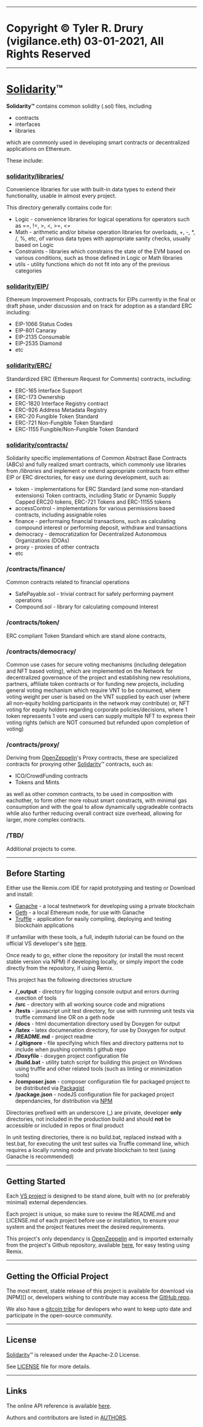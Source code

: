 ----------------------------------------------------------------

# Copyright © Tyler R. Drury (vigilance.eth) 03-01-2021, All Rights Reserved

----------------------------------------------------------------

# [Solidarity][1]™

**Solidarity™** contains common solidity (.sol) files, including

* contracts
* interfaces
* libraries

which are commonly used in developing smart contracts or decentralized applications on Ethereum.

These include:


### [solidarity/libraries/][7]

Convenience libraries for use with built-in data types to extend their functionality,
usable in almost every project.

This directory generally contains code for:

* Logic - convenience libraries for logical operations for operators such as ==, !=, >, <, >=, <=
* Math - arithmetic and/or bitwise operation libraries for overloads, +, -, *, \/, %, etc, of various data types with appropriate sanity checks, usually based on Logic
* Constraints - libraries which constrains the state of the EVM based on various conditions, such as those defined in Logic or Math libraries
* utils - utility functions which do not fit into any of the previous categories


### [solidarity/EIP/][8]

Ethereum Improvement Proposals, contracts for EIPs currently in the final or draft phase,
under discussion and on track for adoption as a standard ERC including:

* EIP-1066 Status Codes
* EIP-801 Canaray
* EIP-2135 Consumable
* EIP-2535 Diamond
* etc

### [solidarity/ERC/][9]

Standardized ERC (Ethereum Request for Comments) contracts, including:

* ERC-165 Interface Support
* ERC-173 Ownership
* ERC-1820 Interface Registry contract
* ERC-926 Address Metadata Registry
* ERC-20 Fungible Token Standard
* ERC-721 Non-Fungible Token Standard
* ERC-1155 Fungible/Non-Fungible Token Standard

### [solidarity/contracts/][10]

Solidarity specific implementations of Common Abstract Base Contracts (ABCs) and fully realized smart contracts,
which commonly use libraries from */libraries* and implement or extend appropriate contracts from either EIP or ERC directories,
for easy use during development, such as:

* token - implementations for ERC Standard (and some non-standard extensions) Token contracts, including Static or Dynamic Supply Capped ERC20 tokens, ERC-721 Tokens and ERC-11155 tokens
* accessControl - implementations for various permissions based contracts, including assignable roles
* finance - performaing financial transactions, such as calculating compound interest or performing deposit, withdraw and transactions
* democracy - democratization for Decentralized Autonomous Organizations (DOAs)
* proxy - proxies of other contracts
* etc


### /contracts/finance/

Common contracts related to financial operations

* SafePayable.sol - trivial contract for safely performing payment operations
* Compound.sol - library for calculating compound interest


### /contracts/token/

ERC compliant Token Standard which are stand alone contracts,


### /contracts/democracy/

Common use cases for secure voting mechanisms (including delegation and NFT based voting),
which are implemented on the Network for decentralized governance of the project and establishing
new resolutions, partners, affiliate token contracts or for funding new projects,
including general voting mechanism which require VNT to be consumed,
where voting weight per user is based on the VNT supplied by each user (where all non-equity holding participants in the network may contribute) or,
NFT voting for equity holders regarding corporate policies/decisions,
where 1 token repressents 1 vote and users can supply multiple NFT to express their voting rights (which are NOT consumed but refunded upon completion of voting)


### /contracts/proxy/

Deriving from [OpenZeppelin][4]'s Proxy contracts,
these are specialized contracts for proxying other [Solidarity][1]™ contracts,
such as:

* ICO/CrowdFunding contracts
* Tokens and Mints

as well as other common contracts, to be used in composition with eachother,
to form other more robust smart constracts, with minimal gas consumption
and with the goal to allow dynamically upgradeable contracts while also further reducing overall contract size overhead,
allowing for larger, more complex contracts.


### /TBD/

Additional projects to come.


----------------------------------------------------------------

## Before Starting

Either use the Remix.com IDE for rapid prototyping and testing or
Download and install:

* [Ganache]() - a local testnetwork for developing using a private blockchain
* [Geth]() - a local Ethereum node, for use with Ganache
* [Truffle]() - application for easily compiling, deploying and testing blockchain applications

If unfamiliar with these tools, a full, indepth tutorial
can be found on the official VS developer's site [here][3].

Once ready to go, either clone the repository (or install the most recent stable version via NPM) if developing locally,
or simply import the code directly from the repository, if using Remix.

This project has the following directories structure

* **/_output** - directory for logging console output and errors durring exection of tools
* **/src** - directory with all working source code and migrations
* **/tests** - javascript unit test directory, for use with runnning unit tests via truffle command line OR on a geth node
* **/docs** - html documentation directory used by Doxygen for output
* **/latex** - latex documenation directory, for use by Doxygen for output
* **/README.md** - project readme
* **/.gitignore** - file specifying which files and directory patterns not to include when pushing commits t github repo
* **/Doxyfile** - doxygen project configuration file
* **/build.bat** - utility batch script for building this project on Windows using truffle and other related tools (such as linting or minimization tools)
* **/composer.json** - composer configuration file for packaged project to be distributed via [Packagist]()
* **/package.json** - nodeJS configuration file for packaged project dependancies, for distribution via [NPM]()


Directories prefixed with an underscore (_) are private, developer **only** directories,
not included in the production build and should **not** be accessible or included in repos or final product

In unit testing directories, there is no build.bat,
replaced instead with a test.bat, for executing the
unit test suites via Truffle command line,
which requires a locally running node and private blockchain to test (using Ganache is recommended)


----------------------------------------------------------------

## Getting Started

Each [VS project][2] is designed to be stand alone,
built with no (or preferably minimal) external dependencies.

Each project is unique, so make sure to review the README.md and LICENSE.md of each project before use or installation,
to ensure your system and the project features meet the desired requirements.

This project's only dependancy is [OpenZeppelin][4] and is imported externally
from the project's Github repository, available [here][5], for easy testing using Remix.


----------------------------------------------------------------

## Getting the Official Project

The most recent, stable release of this project is available for download via [NPM][] or,
developers wishing to contribute may access the [GitHub repo][1].

We also have a [gitcoin tribe][6] for devlopers who want to keep upto date
and participate in the open-source community.


----------------------------------------------------------------

## License

[Solidarity][1]™ is released under the Apache-2.0 License.

See [LICENSE](https://github.com/vigilance91/solidarity/LICENSE.md) file for more details.


----------------------------------------------------------------

## Links

The online API reference is available [here]().

Authors and contributors are listed in [AUTHORS](https://github.com/vigilance91/solidarity/AUTHORS.md).


[1]: https://github.com/vigilance91/solidarity
[2]: https://github.com/vigilance91
[3]: https://
[4]: https://openzeppelin.com
[5]: https://github.com/OpenZeppelin/openzeppelin-contracts/blob/v3.3.0/contracts
[6]: https://gitcoin.com
[7]: https://github.com/vigilance91/solidarity/libraries
[8]: https://github.com/vigilance91/solidarity/EIP
[9]: https://github.com/vigilance91/solidarity/ERC
[10]: https://github.com/vigilance91/solidarity/contracts


